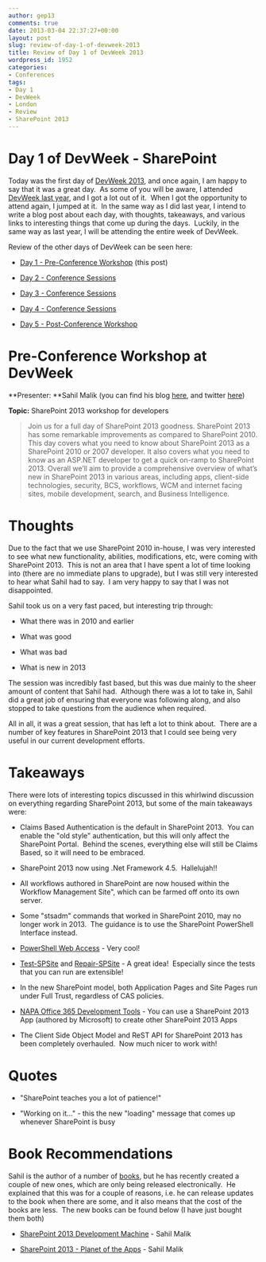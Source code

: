 ```yaml
---
author: gep13
comments: true
date: 2013-03-04 22:37:27+00:00
layout: post
slug: review-of-day-1-of-devweek-2013
title: Review of Day 1 of DevWeek 2013
wordpress_id: 1952
categories:
- Conferences
tags:
- Day 1
- DevWeek
- London
- Review
- SharePoint 2013
---
```


# Day 1 of DevWeek - SharePoint


Today was the first day of [DevWeek 2013](http://www.devweek.com/), and once again, I am happy to say that it was a great day.  As some of you will be aware, I attended [DevWeek last year](http://gep13.me/VhBYfB), and I got a lot out of it.  When I got the opportunity to attend again, I jumped at it.  In the same way as I did last year, I intend to write a blog post about each day, with thoughts, takeaways, and various links to interesting things that come up during the days.  Luckily, in the same way as last year, I will be attending the entire week of DevWeek.

Review of the other days of DevWeek can be seen here:



	
  * [Day 1 - Pre-Conference Workshop](http://gep13.me/W0AJEP) (this post)

	
  * [Day 2 - Conference Sessions](http://gep13.me/YuOPy2)

	
  * [Day 3 - Conference Sessions](http://gep13.me/ZqTHU1)

	
  * [Day 4 - Conference Sessions](http://gep13.me/13I4BKv)

	
  * [Day 5 - Post-Conference Workshop](http://gep13.me/Y0Gj7A)




# Pre-Conference Workshop at DevWeek


**Presenter: **Sahil Malik (you can find his blog [here](http://blah.winsmarts.com/), and twitter [here](https://twitter.com/sahilmalik))

**Topic:** SharePoint 2013 workshop for developers


<blockquote>Join us for a full day of SharePoint 2013 goodness. SharePoint 2013 has some remarkable improvements as compared to SharePoint 2010.
This day covers what you need to know about SharePoint 2013 as a SharePoint 2010 or 2007 developer. It also covers what you need to know as an ASP.NET developer to get a quick on-ramp to SharePoint 2013.
Overall we’ll aim to provide a comprehensive overview of what’s new in SharePoint 2013 in various areas, including apps, client-side technologies, security, BCS, workflows, WCM and internet facing sites, mobile development, search, and Business Intelligence.</blockquote>




# Thoughts


Due to the fact that we use SharePoint 2010 in-house, I was very interested to see what new functionality, abilities, modifications, etc, were coming with SharePoint 2013.  This is not an area that I have spent a lot of time looking into (there are no immediate plans to upgrade), but I was still very interested to hear what Sahil had to say.  I am very happy to say that I was not disappointed.

Sahil took us on a very fast paced, but interesting trip through:



	
  * What there was in 2010 and earlier

	
  * What was good

	
  * What was bad

	
  * What is new in 2013


The session was incredibly fast based, but this was due mainly to the sheer amount of content that Sahil had.  Although there was a lot to take in, Sahil did a great job of ensuring that everyone was following along, and also stopped to take questions from the audience when required.

All in all, it was a great session, that has left a lot to think about.  There are a number of key features in SharePoint 2013 that I could see being very useful in our current development efforts.


# Takeaways


There were lots of interesting topics discussed in this whirlwind discussion on everything regarding SharePoint 2013, but some of the main takeaways were:



	
  * Claims Based Authentication is the default in SharePoint 2013.  You can enable the "old style" authentication, but this will only affect the SharePoint Portal.  Behind the scenes, everything else will still be Claims Based, so it will need to be embraced.

	
  * SharePoint 2013 now using .Net Framework 4.5.  Hallelujah!!

	
  * All workflows authored in SharePoint are now housed within the Workflow Management Site", which can be farmed off onto its own server.

	
  * Some "stsadm" commands that worked in SharePoint 2010, may no longer work in 2013.  The guidance is to use the SharePoint PowerShell Interface instead.

	
  * [PowerShell Web Access](http://blogs.msdn.com/b/powershell/archive/2012/06/27/windows-powershell-web-access-basic-installation-guide.aspx) - Very cool!

	
  * [Test-SPSite](http://technet.microsoft.com/en-us/library/fp161259.aspx) and [Repair-SPSite](http://technet.microsoft.com/en-us/library/fp161269.aspx) - A great idea!  Especially since the tests that you can run are extensible!

	
  * In the new SharePoint model, both Application Pages and Site Pages run under Full Trust, regardless of CAS policies.

	
  * [NAPA Office 365 Development Tools](http://msdn.microsoft.com/en-gb/library/jj220038.aspx) - You can use a SharePoint 2013 App (authored by Microsoft) to create other SharePoint 2013 Apps

	
  * The Client Side Object Model and ReST API for SharePoint 2013 has been completely overhauled.  Now much nicer to work with!




# Quotes





	
  * "SharePoint teaches you a lot of patience!"

	
  * "Working on it..." - this the new "loading" message that comes up whenever SharePoint is busy




# Book Recommendations


Sahil is the author of a number of [books](http://www.amazon.co.uk/s/ref=nb_sb_noss?url=search-alias%3Ddigital-text&field-keywords=sahil+malik&rh=n%3A341677031%2Ck%3Asahil+malik), but he has recently created a couple of new ones, which are only being released electronically.  He explained that this was for a couple of reasons, i.e. he can release updates to the book when there are some, and it also means that the cost of the books are less.  The new books can be found below (I have just bought them both)



	
  * [SharePoint 2013 Development Machine](http://www.amazon.co.uk/SharePoint-2013-Development-Machine-ebook/dp/B009Y4QZT8/ref=sr_1_11?s=digital-text&ie=UTF8&qid=1362433600&sr=1-11) - Sahil Malik

	
  * [SharePoint 2013 - Planet of the Apps](http://www.amazon.co.uk/SharePoint-2013-Planet-Apps-ebook/dp/B009NOIGSM/ref=sr_1_13?s=digital-text&ie=UTF8&qid=1362433600&sr=1-13) - Sahil Malik


